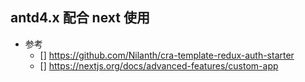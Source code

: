 ## antd4.x 配合 next 使用

- 参考
  - [] https://github.com/Nilanth/cra-template-redux-auth-starter
  - [] https://nextjs.org/docs/advanced-features/custom-app